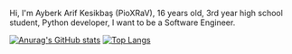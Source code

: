 Hi, I'm Ayberk Arif Kesikbaş (PioXRaV), 16 years old, 3rd year high school student, Python developer, I want to be a Software Engineer.

[![Anurag's GitHub stats](https://github-readme-stats.vercel.app/api?username=PioXRaV)](https://github.com/anuraghazra/github-readme-stats) [![Top Langs](https://github-readme-stats.vercel.app/api/top-langs/?username=PioXRaV)](https://github.com/anuraghazra/github-readme-stats)
